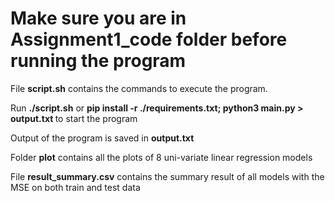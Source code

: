 <h1>Make sure you are in Assignment1_code folder before running the program</h1>
<p>
  File <strong>script.sh</strong> contains the commands to execute the program.
</p>
<p>
  Run <strong>./script.sh</strong> or
  <strong>
    pip install -r ./requirements.txt; python3 main.py > output.txt
  </strong>
  to start the program
</p>
<p>Output of the program is saved in <strong>output.txt</strong></p>
<p>
  Folder <strong>plot</strong> contains all the plots of 8 uni-variate linear
  regression models
</p>
<p>File <strong>result_summary.csv</strong> contains the summary result of all models with the MSE on both train and test data</p>
